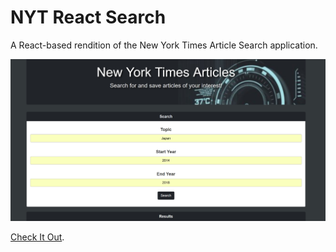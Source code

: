 # NYT React Search

A React-based rendition of the New York Times Article Search application. 

![](public/assets/images/readme.png)

[Check It Out](https://nytarticles.herokuapp.com/).

